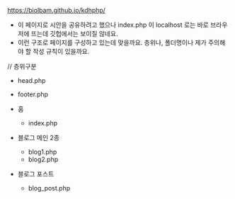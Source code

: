 https://biolbam.github.io/kdhphp/

- 이 페이지로 시안을 공유하려고 했으나 index.php 이 localhost 로는 바로 브라우저에 뜨는데 깃헙에서는 보이질 않네요.
- 이런 구조로 페이지를 구성하고 있는데 맞을까요. 층위나, 폴더명이나 제가 주의해야 할 작성 규칙이 있을까요.

// 층위구분

- head.php
- footer.php

- 홈

  - index.php

- 블로그 메인 2종

  - blog1.php
  - blog2.php

- 블로그 포스트
  - blog_post.php
